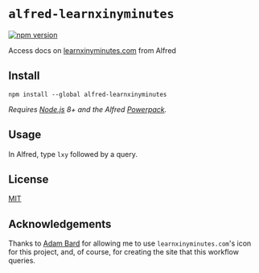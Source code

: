 # `alfred-learnxinyminutes`

[![npm version](https://badge.fury.io/js/alfred-learnxinyminutes.svg)](https://badge.fury.io/js/alfred-learnxinyminutes)

Access docs on [learnxinyminutes.com](https://learnxinyminutes.com) from Alfred

## Install

```
npm install --global alfred-learnxinyminutes
```

_Requires [Node.js](https://nodejs.org) 8+ and the Alfred [Powerpack](https://www.alfredapp.com/powerpack/)._

## Usage

In Alfred, type `lxy` followed by a query.

## License

[MIT](./LICENSE)

## Acknowledgements

Thanks to [Adam Bard](https://github.com/adambard) for allowing me to use `learnxinyminutes.com`'s icon for this project, and, of course, for creating the site that this workflow queries.
